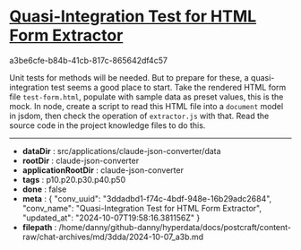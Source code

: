 # [Quasi-Integration Test for HTML Form Extractor](https://claude.ai/chat/3ddadbd1-f74c-4bdf-948e-16b29adc2684)

a3be6cfe-b84b-41cb-817c-865642df4c57

Unit tests for methods will be needed. But to prepare for these, a quasi-integration test seems a good place to start.
Take the rendered HTML form file `test-form.html`,  populate with sample data as preset values, this is the mock. In node, create a script to read this HTML file into a `document` model in jsdom, then check the operation of `extractor.js` with that. 
Read the source code in the project knowledge files to do this.

---

* **dataDir** : src/applications/claude-json-converter/data
* **rootDir** : claude-json-converter
* **applicationRootDir** : claude-json-converter
* **tags** : p10.p20.p30.p40.p50
* **done** : false
* **meta** : {
  "conv_uuid": "3ddadbd1-f74c-4bdf-948e-16b29adc2684",
  "conv_name": "Quasi-Integration Test for HTML Form Extractor",
  "updated_at": "2024-10-07T19:58:16.381156Z"
}
* **filepath** : /home/danny/github-danny/hyperdata/docs/postcraft/content-raw/chat-archives/md/3dda/2024-10-07_a3b.md